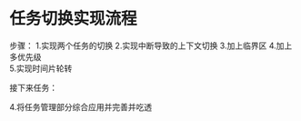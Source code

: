 # 任务切换实现流程

步骤：
1.实现两个任务的切换
2.实现中断导致的上下文切换
3.加上临界区
4.加上多优先级  
5.实现时间片轮转

接下来任务：

4.将任务管理部分综合应用并完善并吃透

